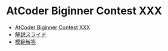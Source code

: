 AtCoder Biginner Contest XXX
============================

- [AtCoder Biginner Contest XXX](http://abcXXX.contest.atcoder.jp/)
- [解説スライド](http://www.slideshare.net/chokudai/abcXXX)
- [模範解答](http://abcXXX.contest.atcoder.jp/submissions/all?user_screen_name=chokudai)
